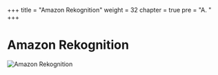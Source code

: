 +++
title = "Amazon Rekognition"
weight = 32
chapter = true
pre = "A. "
+++

# Amazon Rekognition

![Amazon Rekognition](/slides/rekognition.png)
